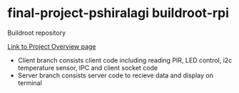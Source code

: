 # final-project-pshiralagi buildroot-rpi

Buildroot repository

[Link to Project Overview page](https://github.com/cu-ecen-5013/final-project-pshiralagi/wiki/Project-Overview)

- Client branch consists client code including reading PIR, LED control, i2c temperature sensor, IPC and client socket code
- Server branch consists server code to recieve data and display on terminal
